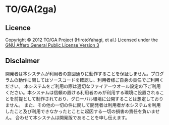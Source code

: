 TO/GA(2ga)
===
Licence
----------
Copyright &copy; 2012 TO/GA Project (HirotoYahagi, et al.)
Licensed under the [GNU Affero General Public License Version 3][AGPL]  

[AGPL]: http://www.gnu.org/licenses/agpl-3.0.html

Disclaimer
----------
開発者は本システムが利用者の意図通りに動作することを保証しません。プログラムの動作に関してはソースコードを確認し、利用者様ご自身の責任でご利用ください。
本システムをご利用の際は適切なファイアーウオール設定の下ご利用ください。本システムは信頼の置ける利用者のみが利用する環境に設置されることを前提として制作されており、グローバル環境に公開することは想定しておりません。
また、その他の一切の件に関して開発者は利用者が本システムを利用したこと及び利用できなかったとことに起因する一切の損害の責任を負いません。
合わせて本システムは開発版であることを申し伝えます。
